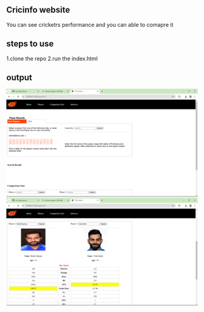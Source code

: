 ## Cricinfo website
  You can see cricketrs performance and you can able to comapre it
## steps to use
1.clone the repo
2.run the index.html

## output
![alt](output1.png)
![alt](output2.png)
